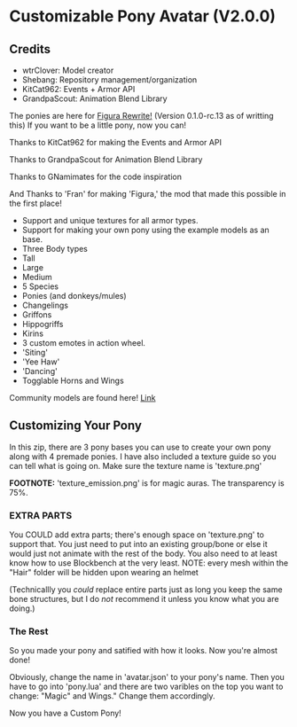 # Customizable Pony Avatar (V2.0.0)
## Credits
 - wtrClover: Model creator
 - Shebang: Repository management/organization
 - KitCat962: Events + Armor API
 - GrandpaScout: Animation Blend Library
 
 
The ponies are here for [Figura Rewrite!](https://modrinth.com/mod/figura) (Version 0.1.0-rc.13 as of writting this) If you want to be a little pony, now you can!

Thanks to KitCat962 for making the Events and Armor API

Thanks to GrandpaScout for Animation Blend Library

Thanks to GNamimates for the code inspiration

And Thanks to 'Fran' for making 'Figura,' the mod that made this possible in the first place!

- Support and unique textures for all armor types.
- Support for making your own pony using the example models as an base.
 - Three Body types
  - Tall
  - Large
  - Medium
 - 5 Species
  - Ponies (and donkeys/mules)
  - Changelings
  - Griffons
  - Hippogriffs
  - Kirins
- 3 custom emotes in action wheel.
 - 'Siting'
 - 'Yee Haw'
 - 'Dancing'
- Togglable Horns and Wings

Community models are found here! [Link](https://github.com/Coney-Poney/figura-ponies-community)

## Customizing Your Pony

In this zip, there are 3 pony bases you can use to create your own pony along with 4 premade ponies. I have also included a texture guide so you can tell what is going on. Make sure the texture name is 'texture.png'

**FOOTNOTE:** 'texture_emission.png' is for magic auras. The transparency is 75%.

### EXTRA PARTS

You COULD add extra parts; there's enough space on 'texture.png' to support that. You just need to put into an existing group/bone or else it would just not animate with the rest of the body. You also need to at least know how to use Blockbench at the very least.
NOTE: every mesh within the "Hair" folder will be hidden upon wearing an helmet

(Technicallly you *could* replace entire parts just as long you keep the same bone structures, but I do *not* recommend it unless you know what you are doing.)

### The Rest

So you made your pony and satified with how it looks. Now you're almost done!

Obviously, change the name in 'avatar.json' to your pony's name. Then you have to go into 'pony.lua' and there are two varibles on the top you want to change: "Magic" and Wings." Change them accordingly.

Now you have a Custom Pony!
